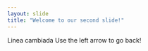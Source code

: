 ```yaml
---
layout: slide
title: "Welcome to our second slide!"
---
```

Linea cambiada
Use the left arrow to go back!
